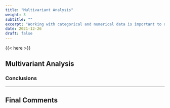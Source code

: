 ```yaml
---
title: "Multivariant Analysis"
weight: 3
subtitle: ""
excerpt: "Working with categorical and numerical data is important to develop skills with tidydata in a way to communicate conclusion about a topic"
date: 2021-12-26
draft: false
---
```


{{< here >}}


## Multivariant Analysis

### Conclusions

---

## Final Comments
